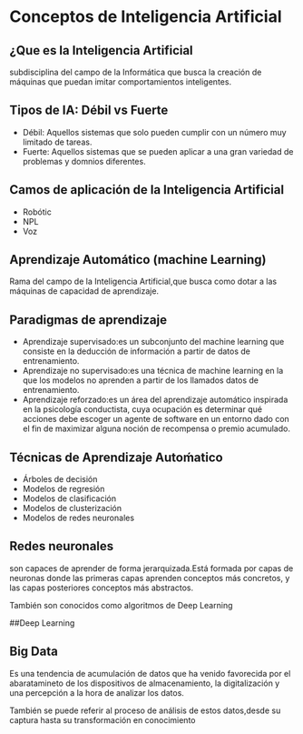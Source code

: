 # Conceptos de Inteligencia Artificial

## ¿Que es la Inteligencia Artificial

subdisciplina del campo de la Informática que busca la creación de máquinas que puedan imitar comportamientos inteligentes.

## Tipos de IA: Débil vs Fuerte

* Débil: Aquellos sistemas que solo pueden cumplir con un número muy limitado de tareas.
* Fuerte: Aquellos sistemas que se pueden aplicar a una gran variedad de problemas y domnios diferentes.

## Camos de aplicación de la Inteligencia Artificial

* Robótic
* NPL
* Voz

## Aprendizaje Automático (machine Learning)

 Rama del campo de la Inteligencia Artificial,que busca como dotar a las máquinas de capacidad de aprendizaje.
 
 ## Paradigmas de aprendizaje
 
 * Aprendizaje supervisado:es un subconjunto del machine learning que consiste en la deducción de información a partir de datos de entrenamiento.
 * Aprendizaje no supervisado:es una técnica de machine learning en la que los modelos no aprenden a partir de los llamados datos de entrenamiento.
 * Aprendizaje reforzado:es un área del aprendizaje automático inspirada en la psicología conductista, cuya ocupación es determinar qué acciones debe escoger un agente de software en un entorno dado con el fin de maximizar alguna noción de recompensa o premio acumulado.
 
 ## Técnicas de Aprendizaje Autoḿatico
 
 * Árboles de decisión
 * Modelos de regresión
 * Modelos de clasificación
 * Modelos de clusterización
 * Modelos de redes neuronales
 
 ## Redes neuronales
 
 son capaces de aprender de forma jerarquizada.Está formada por capas de neuronas donde las primeras capas aprenden conceptos más concretos, y las capas posteriores conceptos más abstractos.
 
 También son conocidos como algoritmos de Deep Learning 
 
 ##Deep Learning
 
 
 
 ## Big Data
 Es una tendencia de acumulación de datos que ha venido favorecida por el abaratamineto de los dispositivos de almacenamiento, la digitalización y una percepción a la hora de analizar los datos.
 
 También se puede referir al proceso de análisis de estos datos,desde su captura hasta su transformación en conocimiento
